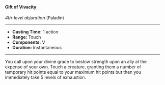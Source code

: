 #### Gift of Vivacity
*4th-level abjuration* (Paladin)
___
- **Casting Time:** 1 action
- **Range:** Touch
- **Components:** V
- **Duration:** Instantaneous
---
You call upon your divine grace to bestow strength upon an ally at the expense of your own. Touch a creature, granting them a number of temporary hit points equal to your maximum hit points but then you immediately take 5 levels of exhaustion.
